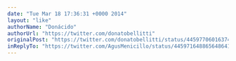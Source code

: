 ```yaml
---
date: "Tue Mar 18 17:36:31 +0000 2014"
layout: "like"
authorName: "Donácido"
authorUrl: "https://twitter.com/donatobellitti"
originalPost: "https://twitter.com/donatobellitti/status/445977060163747841"
inReplyTo: "https://twitter.com/AgusMenicillo/status/445971648865648641"
---
```

